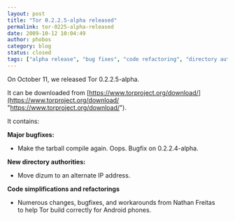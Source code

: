 ```yaml
---
layout: post
title: "Tor 0.2.2.5-alpha released"
permalink: tor-0225-alpha-released
date: 2009-10-12 10:04:49
author: phobos
category: blog
status: closed
tags: ["alpha release", "bug fixes", "code refactoring", "directory authority"]
---
```


On October 11, we released Tor 0.2.2.5-alpha.

It can be downloaded from [https://www.torproject.org/download/](https://www.torproject.org/download/ "https://www.torproject.org/download/").

It contains:

**Major bugfixes:**

-   Make the tarball compile again. Oops. Bugfix on 0.2.2.4-alpha.

**New directory authorities:**

-   Move dizum to an alternate IP address.

**Code simplifications and refactorings**

-   Numerous changes, bugfixes, and workarounds from Nathan Freitas  
     to help Tor build correctly for Android phones.

